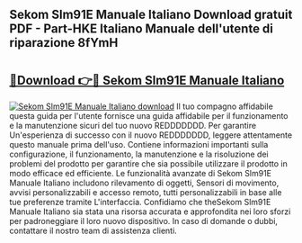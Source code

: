 ## Sekom Slm91E Manuale Italiano Download gratuit PDF - Part-HKE Italiano Manuale dell'utente di riparazione 8fYmH

# <h2><a href="http://df95oj.blite.top/?on=Sekom+Slm91E+Manuale+Italiano">🔗Download 👉🔴 Sekom Slm91E Manuale Italiano</a></h2>

[![Sekom Slm91E Manuale Italiano download](https://i.imgur.com/lujVjoI.png)](http://df95oj.blite.top/?on=Sekom+Slm91E+Manuale+Italiano)
Il tuo compagno affidabile questa guida per l'utente fornisce una guida affidabile per il funzionamento e la manutenzione sicuri del tuo nuovo REDDDDDDD. Per garantire Un'esperienza di successo con il nuovo REDDDDDDD, leggere attentamente questo manuale prima dell'uso. Contiene informazioni importanti sulla configurazione, il funzionamento, la manutenzione e la risoluzione dei problemi del prodotto per garantire che sia possibile utilizzare il prodotto in modo efficace ed efficiente. Le funzionalità avanzate di Sekom Slm91E Manuale Italiano includono rilevamento di oggetti, Sensori di movimento, avvisi personalizzabili e accesso remoto, tutti personalizzabili in base alle tue preferenze tramite L'interfaccia. Confidiamo che theSekom Slm91E Manuale Italiano sia stata una risorsa accurata e approfondita nei loro sforzi per padroneggiare il loro nuovo dispositivo. In caso di domande o dubbi, contattare il nostro team di assistenza clienti.
